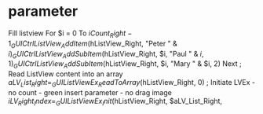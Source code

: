 # parameter
Fill listview For $i = 0 To $iCount_Right - 1     _GUICtrlListView_AddItem($hListView_Right, "Peter " &amp; $i)     _GUICtrlListView_AddSubItem($hListView_Right, $i, "Paul " &amp; $i, 1)     _GUICtrlListView_AddSubItem($hListView_Right, $i, "Mary " &amp; $i, 2) Next  ; Read ListView content into an array $aLV_List_Right = _GUIListViewEx_ReadToArray($hListView_Right, 0) ; Initiate LVEx - no count - green insert parameter - no drag image $iLV_Right_Index = _GUIListViewEx_Init($hListView_Right, $aLV_List_Right,
